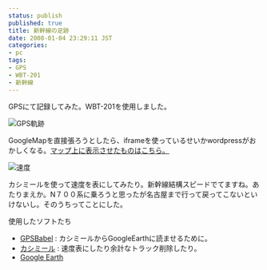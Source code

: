 ```yaml
---
status: publish
published: true
title: 新幹線の足跡
date: 2008-01-04 23:29:11 JST
categories:
- pc
tags:
- GPS
- WBT-201
- 新幹線
---
```

GPSにて記録してみた。WBT-201を使用しました。

<img src="http://junkai.org/blog/wp-content/uploads/2008/01/080104gps.jpg" alt="GPS軌跡" />

GoogleMapを直接張ろうとしたら、iframeを使っているせいかwordpressがおかしくなる。<a href="http://maps.google.co.jp/maps?f=q&amp;hl=ja&amp;geocode=&amp;time=&amp;date=&amp;ttype=&amp;q=http:%2F%2Fjunkai.org%2Fblog%2Fwp-content%2Fuploads%2F080104gps.kmz&amp;ie=UTF8&amp;z=8&amp;om=1">マップ上に表示させたものはこちら。</a>

<img src="http://junkai.org/blog/wp-content/uploads/new.png" alt="速度" />

カシミールを使って速度を表にしてみたり。新幹線結構スピードでてますね。あたりまえか。N７００系に乗ろうと思ったが名古屋まで行って戻ってこないといけないし。そのうちってことにした。

使用したソフトたち
<ul>
    <li><a href="http://www.gpsbabel.org/">GPSBabel</a> : カシミールからGoogleEarthに読ませるために。<a href="http://www.gpsbabel.org/">
</a></li>
    <li><a href="http://www.kashmir3d.com/" title="カシミール">カシミール</a> : 速度表にしたり余計なトラック削除したり。</li>
    <li><a href="http://earth.google.com/intl/ja/">Google Earth</a></li>
</ul>
